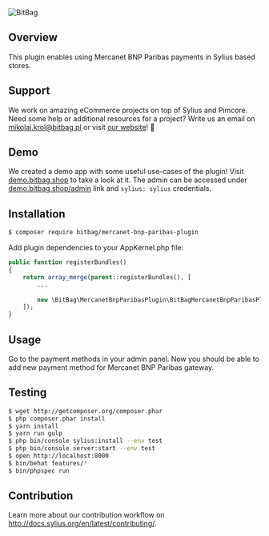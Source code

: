![BitBag](https://bitbag.pl/static/bitbag-logo.png)


## Overview

This plugin enables using Mercanet BNP Paribas payments in Sylius based stores.

## Support

We work on amazing eCommerce projects on top of Sylius and Pimcore. Need some help or additional resources for a project?
Write us an email on mikolaj.krol@bitbag.pl or visit [our website](https://bitbag.shop/)! :rocket:

## Demo

We created a demo app with some useful use-cases of the plugin! Visit [demo.bitbag.shop](https://demo.bitbag.shop) to take a look at it. 
The admin can be accessed under [demo.bitbag.shop/admin](https://demo.bitbag.shop/admin) link and `sylius: sylius` credentials.

## Installation
```bash
$ composer require bitbag/mercanet-bnp-paribas-plugin
```
    
Add plugin dependencies to your AppKernel.php file:
```php
public function registerBundles()
{
    return array_merge(parent::registerBundles(), [
        ...
        
        new \BitBag\MercanetBnpParibasPlugin\BitBagMercanetBnpParibasPlugin(),
    ]);
}
```

## Usage

Go to the payment methods in your admin panel. Now you should be able to add new payment method for Mercanet BNP Paribas gateway.

## Testing
```bash
$ wget http://getcomposer.org/composer.phar
$ php composer.phar install
$ yarn install
$ yarn run gulp
$ php bin/console sylius:install --env test
$ php bin/console server:start --env test
$ open http://localhost:8000
$ bin/behat features/*
$ bin/phpspec run
```

## Contribution

Learn more about our contribution workflow on http://docs.sylius.org/en/latest/contributing/.
